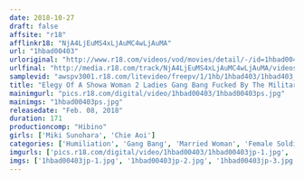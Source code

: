 ```yaml
---
date: 2018-10-27
draft: false
affsite: "r18"
afflinkr18: "NjA4LjEuMS4xLjAuMC4wLjAuMA"
url: "1hbad00403"
urloriginal: "http://www.r18.com/videos/vod/movies/detail/-/id=1hbad00403"
urlfinal: "http://media.r18.com/track/NjA4LjEuMS4xLjAuMC4wLjAuMA/videos/vod/movies/detail/-/id=1hbad00403"
samplevid: "awspv3001.r18.com/litevideo/freepv/1/1hb/1hbad403/1hbad403_dmb_w.mp4"
title: "Elegy Of A Showa Woman 2 Ladies Gang Bang Fucked By The Military Police A Secret Policewoman From The Third Empire Who Was Accused Of Being A Double Spy And A Politician's Wife Who Opposed The Triple Alliance 1940"
mainimgurl: "pics.r18.com/digital/video/1hbad00403/1hbad00403ps.jpg"
mainimgs: "1hbad00403ps.jpg"
releasedate: "Feb. 08, 2018"
duration: 171
productioncomp: "Hibino"
girls: ['Miki Sunohara', 'Chie Aoi']
categories: ['Humiliation', 'Gang Bang', 'Married Woman', 'Female Soldier', 'KIMONO', 'Variety', 'Lesbian', 'Drama', 'Hi-Def']
imgurls: ['pics.r18.com/digital/video/1hbad00403/1hbad00403jp-1.jpg', 'pics.r18.com/digital/video/1hbad00403/1hbad00403jp-2.jpg', 'pics.r18.com/digital/video/1hbad00403/1hbad00403jp-3.jpg', 'pics.r18.com/digital/video/1hbad00403/1hbad00403jp-4.jpg', 'pics.r18.com/digital/video/1hbad00403/1hbad00403jp-5.jpg', 'pics.r18.com/digital/video/1hbad00403/1hbad00403jp-6.jpg', 'pics.r18.com/digital/video/1hbad00403/1hbad00403jp-7.jpg', 'pics.r18.com/digital/video/1hbad00403/1hbad00403jp-8.jpg', 'pics.r18.com/digital/video/1hbad00403/1hbad00403jp-9.jpg', 'pics.r18.com/digital/video/1hbad00403/1hbad00403jp-10.jpg', 'pics.r18.com/digital/video/1hbad00403/1hbad00403jp-11.jpg', 'pics.r18.com/digital/video/1hbad00403/1hbad00403jp-12.jpg', 'pics.r18.com/digital/video/1hbad00403/1hbad00403jp-13.jpg', 'pics.r18.com/digital/video/1hbad00403/1hbad00403jp-14.jpg', 'pics.r18.com/digital/video/1hbad00403/1hbad00403jp-15.jpg', 'pics.r18.com/digital/video/1hbad00403/1hbad00403jp-16.jpg', 'pics.r18.com/digital/video/1hbad00403/1hbad00403jp-17.jpg', 'pics.r18.com/digital/video/1hbad00403/1hbad00403jp-18.jpg', 'pics.r18.com/digital/video/1hbad00403/1hbad00403jp-19.jpg', 'pics.r18.com/digital/video/1hbad00403/1hbad00403jp-20.jpg']
imgs: ['1hbad00403jp-1.jpg', '1hbad00403jp-2.jpg', '1hbad00403jp-3.jpg', '1hbad00403jp-4.jpg', '1hbad00403jp-5.jpg', '1hbad00403jp-6.jpg', '1hbad00403jp-7.jpg', '1hbad00403jp-8.jpg', '1hbad00403jp-9.jpg', '1hbad00403jp-10.jpg', '1hbad00403jp-11.jpg', '1hbad00403jp-12.jpg', '1hbad00403jp-13.jpg', '1hbad00403jp-14.jpg', '1hbad00403jp-15.jpg', '1hbad00403jp-16.jpg', '1hbad00403jp-17.jpg', '1hbad00403jp-18.jpg', '1hbad00403jp-19.jpg', '1hbad00403jp-20.jpg']
---
```

